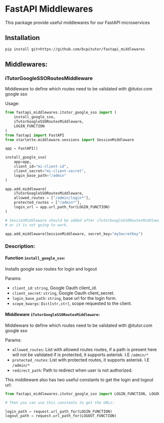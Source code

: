 # FastAPI Middlewares

This package provide useful middlewares for our FastAPI microservices

## Installation

```bash
pip install git+https://github.com/bcpitutor/fastapi_middlewares
```

## Middlewares:

### iTutorGoogleSSORoutesMiddleware

Middleware to define which routes need to be validated with @itutor.com google sso

Usage: 

```python
from fastapi_middlewares.itutor_google_sso import (
    install_google_sso, 
    iTutorGoogleSSORoutesMiddleware, 
    LOGIN_FUNCTION
)
from fastapi import FastAPI
from starlette.middleware.sessions import SessionMiddleware

app = FastAPI()

install_google_sso(
    app=app,
    client_id="mi-client-id",
    client_secret="mi-client-secret",
    login_base_path="/admin"
)

app.add_middleware(
    iTutorGoogleSSORoutesMiddleware,
    allowed_routes = ["/admin/login*"],
    protected_routes = ["/admin*"],
    login_url = app.url_path_for(LOGIN_FUNCTION)
)

# SessionMiddleware should be added after iTutorGoogleSSORoutesMiddleware
# or it is not going to work.

app.add_middleware(SessionMiddleware, secret_key="mySecretKey")
```
### Description:

#### Function `install_google_sso`:

Installs google sso routes for login and logout

Params:
-  `client_id`: `string`, Google Oauth client_id.
-  `client_secret`: `string`, Google Oauth client_secret.
-  `login_base_path`: `string`, base url for the login form.
-  `scope_kwargs`: `Dict[str,str]`, scope requested to the client.

#### Middleware `iTutorGoogleSSORoutesMiddleware`:

Middleware to define which routes need to be validated with @itutor.com google sso

Params:
-  `allowed_routes`: List with allowed routes routes, if a path is present here will not be validated if is protected, it supports asterisk. I.E `/admin/*`
-  `protected_routes`: List with protected routes, it supports asterisk. I.E `/admin/*`
-  `redirect_path`: Path to redirect when user is not authorized.


This middleware also has two useful constants to get the login and logout url:

```python 
from fastapi_middlewares.itutor_google_sso import LOGIN_FUNCTION, LOGOUT_FUNCTION

# Then you can use this constants to get the URLs:

login_path = request.url_path_for(LOGIN_FUNCTION)
logout_path = request.url_path_for(LOGOUT_FUNCTION)

```
